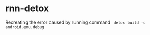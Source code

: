 # rnn-detox
Recreating the error caused by running command <code> detox build -c android.emu.debug </code>
